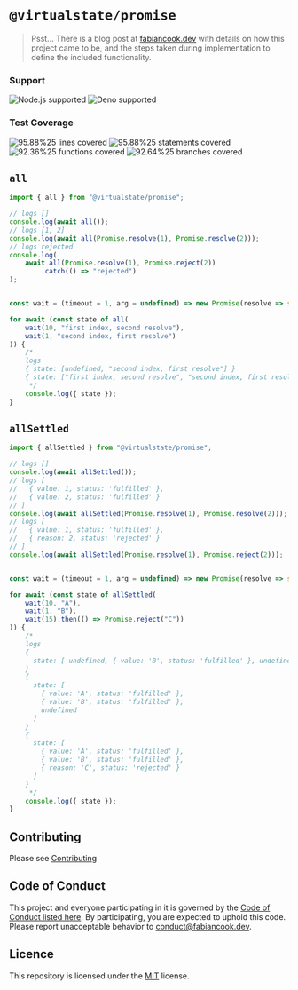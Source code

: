 # `@virtualstate/promise`

> Psst... There is a blog post at [fabiancook.dev](https://fabiancook.dev/2022/02/26/an-async-thing) with details on how 
> this project came to be, and the steps taken during implementation to define the included functionality. 

[//]: # (badges)

### Support

 ![Node.js supported](https://img.shields.io/badge/node-%3E%3D16.0.0-blue) ![Deno supported](https://img.shields.io/badge/deno-%3E%3D1.17.0-blue) 

### Test Coverage

 ![95.88%25 lines covered](https://img.shields.io/badge/lines-95.88%25-brightgreen) ![95.88%25 statements covered](https://img.shields.io/badge/statements-95.88%25-brightgreen) ![92.36%25 functions covered](https://img.shields.io/badge/functions-92.36%25-brightgreen) ![92.64%25 branches covered](https://img.shields.io/badge/branches-92.64%25-brightgreen)

[//]: # (badges)

## `all`

```typescript
import { all } from "@virtualstate/promise";

// logs []
console.log(await all());
// logs [1, 2]
console.log(await all(Promise.resolve(1), Promise.resolve(2)));
// logs rejected
console.log(
    await all(Promise.resolve(1), Promise.reject(2))
        .catch(() => "rejected")
);
```

```typescript

const wait = (timeout = 1, arg = undefined) => new Promise(resolve => setTimeout(resolve, timeout, arg));

for await (const state of all(
    wait(10, "first index, second resolve"),
    wait(1, "second index, first resolve")
)) {
    /*
    logs
    { state: [undefined, "second index, first resolve"] }
    { state: ["first index, second resolve", "second index, first resolve"] }
     */
    console.log({ state });
}
```


## `allSettled`

```typescript
import { allSettled } from "@virtualstate/promise";

// logs []
console.log(await allSettled());
// logs [
//   { value: 1, status: 'fulfilled' },
//   { value: 2, status: 'fulfilled' }
// ]
console.log(await allSettled(Promise.resolve(1), Promise.resolve(2))); 
// logs [
//   { value: 1, status: 'fulfilled' },
//   { reason: 2, status: 'rejected' }
// ]
console.log(await allSettled(Promise.resolve(1), Promise.reject(2)));
```

```typescript

const wait = (timeout = 1, arg = undefined) => new Promise(resolve => setTimeout(resolve, timeout, arg));

for await (const state of allSettled(
    wait(10, "A"), 
    wait(1, "B"),
    wait(15).then(() => Promise.reject("C"))
)) {
    /*
    logs
    {
      state: [ undefined, { value: 'B', status: 'fulfilled' }, undefined ]
    }
    {
      state: [
        { value: 'A', status: 'fulfilled' },
        { value: 'B', status: 'fulfilled' },
        undefined
      ]
    }
    {
      state: [
        { value: 'A', status: 'fulfilled' },
        { value: 'B', status: 'fulfilled' },
        { reason: 'C', status: 'rejected' }
      ]
    }
     */
    console.log({ state });
}
```

## Contributing

Please see [Contributing](./CONTRIBUTING.md)

## Code of Conduct

This project and everyone participating in it is governed by the [Code of Conduct listed here](./CODE-OF-CONDUCT.md). By participating, you are expected to uphold this code. Please report unacceptable behavior to [conduct@fabiancook.dev](mailto:conduct@fabiancook.dev).

## Licence

This repository is licensed under the [MIT](https://choosealicense.com/licenses/mit/) license.
